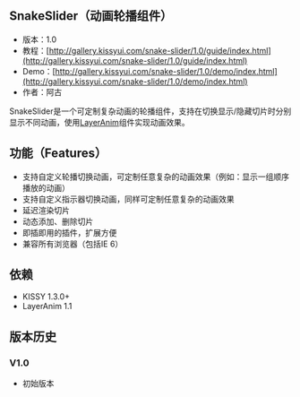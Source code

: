 ## SnakeSlider（动画轮播组件）

* 版本：1.0
* 教程：[http://gallery.kissyui.com/snake-slider/1.0/guide/index.html](http://gallery.kissyui.com/snake-slider/1.0/guide/index.html)
* Demo：[http://gallery.kissyui.com/snake-slider/1.0/demo/index.html](http://gallery.kissyui.com/snake-slider/1.0/demo/index.html)
* 作者：阿古

SnakeSlider是一个可定制复杂动画的轮播组件，支持在切换显示/隐藏切片时分别显示不同动画，使用[LayerAnim](http://gallery.kissyui.com/layer-anim/1.1/demo/index.html)组件实现动画效果。

## 功能（Features）

* 支持自定义轮播切换动画，可定制任意复杂的动画效果（例如：显示一组顺序播放的动画）
* 支持自定义指示器切换动画，同样可定制任意复杂的动画效果
* 延迟渲染切片
* 动态添加、删除切片
* 即插即用的插件，扩展方便
* 兼容所有浏览器（包括IE 6）

## 依赖

* KISSY 1.3.0+
* LayerAnim 1.1

## 版本历史

### V1.0

* 初始版本
